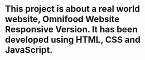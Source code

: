 # This project is about a real world website, Omnifood Website Responsive Version. It has been developed using HTML, CSS and JavaScript.
